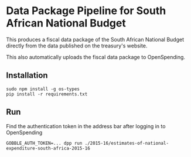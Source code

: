 # Data Package Pipeline for South African National Budget

This produces a fiscal data package of the South African National Budget directly from the data published on the treasury's website.

This also automatically uploads the fiscal data package to OpenSpending.

## Installation

```
sudo npm install -g os-types
pip install -r requirements.txt
```

## Run

Find the authentication token in the address bar after logging in to OpenSpending

```
GOBBLE_AUTH_TOKEN=... dpp run ./2015-16/estimates-of-national-expenditure-south-africa-2015-16
```